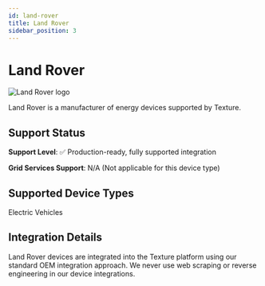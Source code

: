 ```yaml
---
id: land-rover
title: Land Rover
sidebar_position: 3
---
```


# Land Rover

<div style={{ textAlign: 'center', margin: '20px 0' }}>
  <img 
    src="https://device.cms.texture.energy/logo/%20Land%20Rover%20Vector%20Icon.svg" 
    alt="Land Rover logo" 
    style={{ maxWidth: '200px', maxHeight: '150px' }}
  />
</div>

Land Rover is a manufacturer of energy devices supported by Texture.



## Support Status

**Support Level**: ✅ Production-ready, fully supported integration

**Grid Services Support**: N/A (Not applicable for this device type)

## Supported Device Types

Electric Vehicles

## Integration Details

Land Rover devices are integrated into the Texture platform using our standard OEM integration approach. We never use web scraping or reverse engineering in our device integrations.

